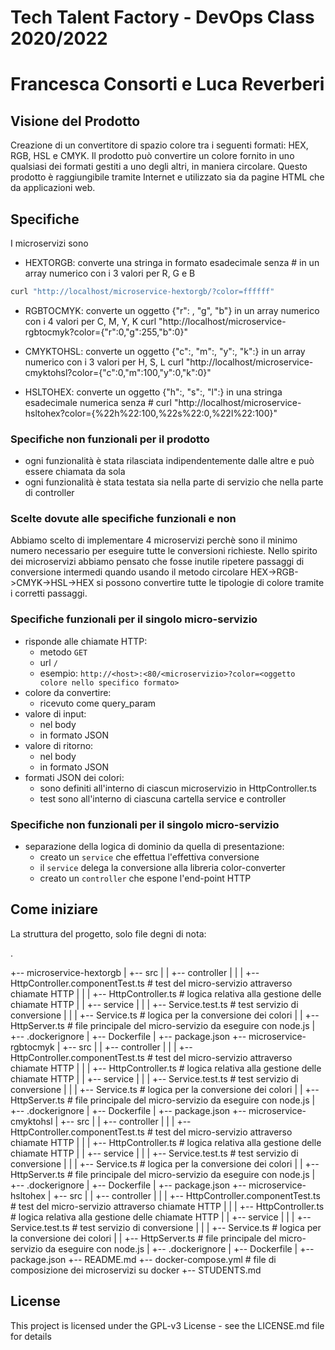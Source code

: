 # Tech Talent Factory - DevOps Class 2020/2022

# Francesca Consorti e Luca Reverberi

## Visione del Prodotto
Creazione di un convertitore di spazio colore tra i seguenti formati: HEX, RGB, HSL e CMYK. Il prodotto può convertire
un colore fornito in uno qualsiasi dei formati gestiti a uno degli altri, in maniera circolare. Questo prodotto è raggiungibile tramite
Internet e utilizzato sia da pagine HTML che da applicazioni web.

## Specifiche
I microservizi sono
- HEXTORGB: converte una stringa in formato esadecimale senza # in un array numerico con i 3 valori per R, G e B 
```bash
curl "http://localhost/microservice-hextorgb/?color=ffffff"
```

- RGBTOCMYK: converte un oggetto {"r": , "g", "b"} in un array numerico con i 4 valori per C, M, Y, K
curl "http://localhost/microservice-rgbtocmyk?color={"r":0,"g":255,"b":0}"

- CMYKTOHSL: converte un oggetto {"c":, "m":, "y":, "k":} in un array numerico con i 3 valori per H, S, L
curl "http://localhost/microservice-cmyktohsl?color={"c":0,"m":100,"y":0,"k":0}"

- HSLTOHEX: converte un oggetto {"h":, "s":, "l":} in una stringa esadecimale numerica senza #
curl "http://localhost/microservice-hsltohex?color={%22h%22:100,%22s%22:0,%22l%22:100}"


### Specifiche non funzionali per il prodotto
- ogni funzionalità è stata rilasciata indipendentemente dalle altre e può essere chiamata da sola
- ogni funzionalità è stata testata sia nella parte di servizio che nella parte di controller

### Scelte dovute alle specifiche funzionali e non
Abbiamo scelto di implementare 4 microservizi perchè sono il minimo numero necessario per eseguire tutte le conversioni richieste. 
Nello spirito dei microservizi abbiamo pensato che fosse inutile ripetere passaggi di conversione intermedi quando usando il metodo circolare HEX->RGB->CMYK->HSL->HEX si possono convertire tutte le tipologie di colore tramite i corretti passaggi. 

### Specifiche funzionali per il singolo micro-servizio
- risponde alle chiamate HTTP:
  - metodo `GET`
  - url `/`
  - esempio: `http://<host>:<80/<microservizio>?color=<oggetto colore nello specifico formato>`
- colore da convertire:
  - ricevuto come query_param
- valore di input:
  - nel body
  - in formato JSON
- valore di ritorno:
  - nel body
  - in formato JSON
- formati JSON dei colori:
  - sono definiti all'interno di ciascun microservizio in HttpController.ts
  - test sono all'interno di ciascuna cartella service e controller

### Specifiche non funzionali per il singolo micro-servizio
- separazione della logica di dominio da quella di presentazione:
  - creato un `service` che effettua l'effettiva conversione
  - il `service` delega la conversione alla libreria color-converter
  - creato un `controller` che espone l'end-point HTTP


## Come iniziare
La struttura del progetto, solo file degni di nota:

.

+-- microservice-hextorgb
|   +-- src
|   |   +-- controller
|   |   |   +-- HttpController.componentTest.ts     # test del micro-servizio attraverso chiamate HTTP
|   |   |   +-- HttpController.ts                   # logica relativa alla gestione delle chiamate HTTP
|   |   +-- service
|   |   |   +-- Service.test.ts                     # test servizio di conversione
|   |   |   +-- Service.ts                          # logica per la conversione dei colori
|   |   +-- HttpServer.ts                           # file principale del micro-servizio da eseguire con node.js
|   +-- .dockerignore
|   +-- Dockerfile
|   +-- package.json
+-- microservice-rgbtocmyk
|   +-- src
|   |   +-- controller
|   |   |   +-- HttpController.componentTest.ts     # test del micro-servizio attraverso chiamate HTTP
|   |   |   +-- HttpController.ts                   # logica relativa alla gestione delle chiamate HTTP
|   |   +-- service
|   |   |   +-- Service.test.ts                     # test servizio di conversione
|   |   |   +-- Service.ts                          # logica per la conversione dei colori
|   |   +-- HttpServer.ts                           # file principale del micro-servizio da eseguire con node.js
|   +-- .dockerignore
|   +-- Dockerfile
|   +-- package.json
+-- microservice-cmyktohsl
|   +-- src
|   |   +-- controller
|   |   |   +-- HttpController.componentTest.ts     # test del micro-servizio attraverso chiamate HTTP
|   |   |   +-- HttpController.ts                   # logica relativa alla gestione delle chiamate HTTP
|   |   +-- service
|   |   |   +-- Service.test.ts                     # test servizio di conversione
|   |   |   +-- Service.ts                          # logica per la conversione dei colori
|   |   +-- HttpServer.ts                           # file principale del micro-servizio da eseguire con node.js
|   +-- .dockerignore
|   +-- Dockerfile
|   +-- package.json
+-- microservice-hsltohex
|   +-- src
|   |   +-- controller
|   |   |   +-- HttpController.componentTest.ts     # test del micro-servizio attraverso chiamate HTTP
|   |   |   +-- HttpController.ts                   # logica relativa alla gestione delle chiamate HTTP
|   |   +-- service
|   |   |   +-- Service.test.ts                     # test servizio di conversione
|   |   |   +-- Service.ts                          # logica per la conversione dei colori
|   |   +-- HttpServer.ts                           # file principale del micro-servizio da eseguire con node.js
|   +-- .dockerignore
|   +-- Dockerfile
|   +-- package.json
+-- README.md
+-- docker-compose.yml                              # file di composizione dei microservizi su docker 
+-- STUDENTS.md



## License
This project is licensed under the GPL-v3 License - see the LICENSE.md file for details

